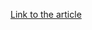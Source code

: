 [Link to the article](https://blog.cyble.com/2023/01/31/inthebox-web-injects-targeting-android-banking-applications-worldwide/?utm_content=236429939&utm_medium=social&utm_source=twitter&hss_channel=tw-1141929006603866117)
